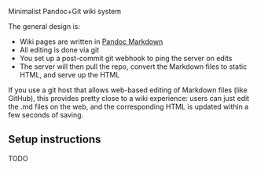 Minimalist Pandoc+Git wiki system

The general design is:

* Wiki pages are written in [Pandoc Markdown](https://pandoc.org/MANUAL.html#pandocs-markdown)
* All editing is done via git
* You set up a post-commit git webhook to ping the server on edits
* The server will then pull the repo, convert the Markdown files to static HTML, and
  serve up the HTML

If you use a git host that allows web-based editing of Markdown files (like
GitHub), this provides pretty close to a wiki experience: users can just edit
the .md files on the web, and the corresponding HTML is updated within a few
seconds of saving.

## Setup instructions

TODO
